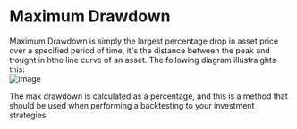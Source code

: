 # Maximum Drawdown
Maximum Drawdown is simply the largest percentage drop in asset price over a specified period of time, it's the 
distance between the peak and trought in hthe line curve of an asset.
The following diagram illustraights this:
<br>
![image](https://user-images.githubusercontent.com/47617364/129842189-1e65e28f-d4e0-4e97-af5d-7326fe95e344.png)
<br>

The max drawdown is calculated as a percentage, and this is a method that should be used when performing a backtesting
to your investment strategies.











